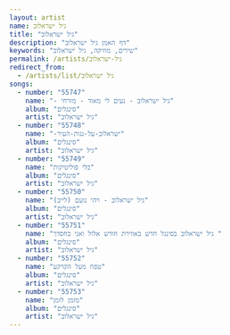 ```yaml
---
layout: artist
name: גיל ישראלוב
title: "גיל ישראלוב"
description: "דף האמן גיל ישראלוב"
keywords: "שירים, מוזיקה, גיל ישראלוב"
permalink: /artists/גיל-ישראלוב
redirect_from:
  - /artists/list/גיל ישראלוב
songs:
  - number: "55747"
    name: "- גיל ישראלוב - נעים לי מאוד - מזרחי"
    album: "סינגלים"
    artist: "גיל ישראלוב"
  - number: "55748"
    name: "-ישראלוב-על-גגות-העיר"
    album: "סינגלים"
    artist: "גיל ישראלוב"
  - number: "55749"
    name: "בלי פוליטיקות"
    album: "סינגלים"
    artist: "גיל ישראלוב"
  - number: "55750"
    name: "גיל ישראלוב - ויהי נועם (לייב)"
    album: "סינגלים"
    artist: "גיל ישראלוב"
  - number: "55751"
    name: "גיל ישראלוב בסינגל חדש באווירת חודש אלול ואני בחסדך "
    album: "סינגלים"
    artist: "גיל ישראלוב"
  - number: "55752"
    name: "טפח מעל הקרקע"
    album: "סינגלים"
    artist: "גיל ישראלוב"
  - number: "55753"
    name: "מזמן לזמן"
    album: "סינגלים"
    artist: "גיל ישראלוב"
---
```

